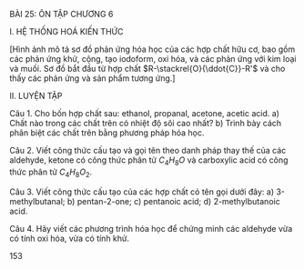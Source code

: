 BÀI 25: ÔN TẬP CHƯƠNG 6

I. HỆ THỐNG HOÁ KIẾN THỨC

[Hình ảnh mô tả sơ đồ phản ứng hóa học của các hợp chất hữu cơ, bao gồm các phản ứng khử, cộng, tạo iodoform, oxi hóa, và các phản ứng với kim loại và muối. Sơ đồ bắt đầu từ hợp chất $R-\stackrel{O}{\ddot{C}}-R'$ và cho thấy các phản ứng và sản phẩm tương ứng.]

II. LUYỆN TẬP

Câu 1. Cho bốn hợp chất sau: ethanol, propanal, acetone, acetic acid.
a) Chất nào trong các chất trên có nhiệt độ sôi cao nhất?
b) Trình bày cách phân biệt các chất trên bằng phương pháp hóa học.

Câu 2. Viết công thức cấu tạo và gọi tên theo danh pháp thay thế của các aldehyde, ketone có công thức phân tử $C_4H_8O$ và carboxylic acid có công thức phân tử $C_4H_8O_2$.

Câu 3. Viết công thức cấu tạo của các hợp chất có tên gọi dưới đây:
a) 3-methylbutanal;
b) pentan-2-one;
c) pentanoic acid;
d) 2-methylbutanoic acid.

Câu 4. Hãy viết các phương trình hóa học để chứng minh các aldehyde vừa có tính oxi hóa, vừa có tính khử.

153